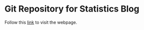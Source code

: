 # Git Repository for Statistics Blog

Follow this [link](https://koushikkhan.github.io/stat) to visit the webpage.